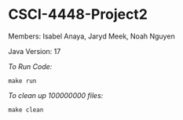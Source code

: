 # CSCI-4448-Project2
Members: Isabel Anaya, Jaryd Meek, Noah Nguyen

Java Version: 17

*To Run Code:*

`make run`

*To clean up 100000000 files:*

`make clean`